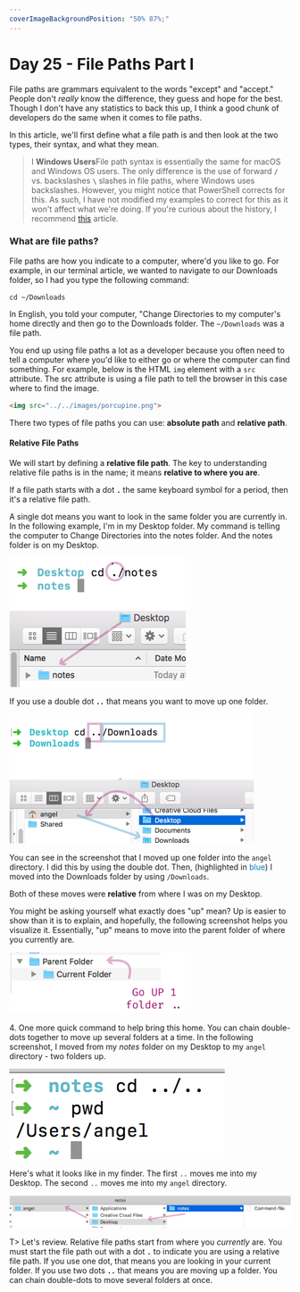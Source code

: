 ```yaml
---
coverImageBackgroundPosition: "50% 87%;"
---
```


# Day 25 - File Paths Part I

File paths are grammars equivalent to the words "except" and "accept."  People don't _really_ know the difference, they guess and hope for the best.  Though I don't have any statistics to back this up, I think a good chunk of developers do the same when it comes to file paths.

In this article, we'll first define what a file path is and then look at the two types, their syntax, and what they mean.

>I **Windows Users**File path syntax is essentially the same for macOS and Windows OS users. The only difference is the use of forward **`/`** vs. backslashes **`\`** slashes in file paths, where Windows uses backslashes. However, you might notice that PowerShell corrects for this. As such, I have not modified my examples to correct for this as it won't affect what we're doing. If you're curious about the history, I recommend [this](https://www.howtogeek.com/181774/why-windows-uses-backslashes-and-everything-else-uses-forward-slashes/) article.

### What are file paths?

File paths are how you indicate to a computer, where'd you like to go.  For example, in our terminal article, we wanted to navigate to our Downloads folder, so I had you type the following command:

```
cd ~/Downloads
```

In English, you told your computer, "Change Directories to my computer's home directly and then go to the Downloads folder.  The `~/Downloads` was a file path.

You end up using file paths a lot as a developer because you often need to tell a computer where you'd like to either go or where the computer can find something. For example, below is the HTML `img` element with a `src` attribute.  The src attribute is using a file path to tell the browser in this case where to find the image.

```html
<img src="../../images/porcupine.png">
```

There two types of file paths you can use: **absolute path** and **relative path**.

#### Relative File Paths

We will start by defining a **relative file path**. The key to understanding relative file paths is in the name; it means **relative to where you are**.

If a file path starts with a dot **`.`** the same keyboard symbol for a period, then it's a relative file path.

A single dot means you want to look in the same folder you are currently in. In the following example, I'm in my Desktop folder.  My command is telling the computer to Change Directories into the notes folder.  And the notes folder is on my Desktop. 

![](public/assets/single-dot.png)

If you use a double dot **`..`** that means you want to move up one folder.

![](public/assets/double-dot.png)

You can see in the screenshot that I moved up one folder into the `angel` directory. I did this by using the double dot. Then, (highlighted in <span style="color:#007bbb">blue</span>) I moved into the Downloads folder by using `/Downloads`.

Both of these moves were **relative** from where I was on my Desktop.

You might be asking yourself what exactly does "up" mean? Up is easier to show than it is to explain, and hopefully, the following screenshot helps you visualize it. Essentially, "up" means to move into the parent folder of where you currently are.

![](public/assets/up-one-folder.png)

4\. One more quick command to help bring this home. You can chain double-dots together to move up several folders at a time.
In the following screenshot, I moved from my _notes_ folder on my Desktop to my `angel` directory - two folders up.

![](public/assets/move-two-folders-up.png)

Here's what it looks like in my finder. The first `..` moves me into my Desktop. The second `..` moves me into my `angel` directory.

![](public/assets/finder-double-dot-chain.png)

T> Let's review. Relative file paths start from where you _currently_ are. You must start the file path out with a dot **`.`** to indicate you are using a relative file path. If you use one dot, that means you are looking in your current folder. If you use two dots **`..`** that means you are moving up a folder. You can chain double-dots to move several folders at once.

